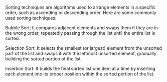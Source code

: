 Sorting techniques are algorithms used to arrange elements in a specific order, such as ascending or descending order. Here are some commonly used sorting techniques:

Bubble Sort: It compares adjacent elements and swaps them if they are in the wrong order, repeatedly passing through the list until the entire list is sorted.

Selection Sort: It selects the smallest (or largest) element from the unsorted part of the list and swaps it with the leftmost unsorted element, gradually building the sorted portion of the list.

Insertion Sort: It builds the final sorted list one item at a time by inserting each element into its proper position within the sorted portion of the list.

